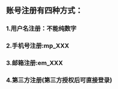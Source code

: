 ## 账号注册有四种方式：

### 1.用户名注册：不能纯数字

### 2.手机号注册:mp\_XXX

### 3.邮箱注册:em\_XXX

### 4.第三方注册\(第三方授权后可直接登录\)



